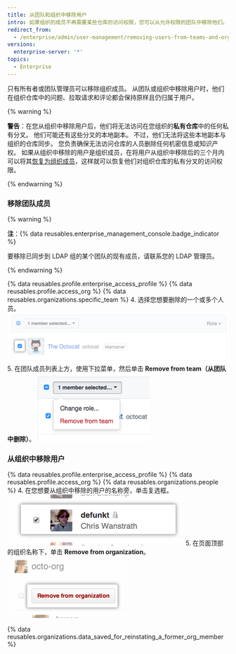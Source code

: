 ```yaml
---
title: 从团队和组织中移除用户
intro: 如果组织的成员不再需要某些仓库的访问权限，您可以从允许权限的团队中移除他们。 如果组织的成员不再需要组织拥有的任何仓库的访问权限 ，则可以从组织中移除他们。
redirect_from:
  - /enterprise/admin/user-management/removing-users-from-teams-and-organizations
versions:
  enterprise-server: '*'
topics:
  - Enterprise
---
```


只有所有者或团队管理员可以移除组织成员。 从团队或组织中移除用户时，他们在组织仓库中的问题、拉取请求和评论都会保持原样且仍归属于用户。

{% warning %}

**警告**：在您从组织中移除用户后，他们将无法访问在您组织的**私有仓库**中的任何私有分叉。 他们可能还有这些分叉的本地副本。 不过，他们无法将这些本地副本与组织的仓库同步。 您负责确保无法访问仓库的人员删除任何机密信息或知识产权。 如果从组织中移除的用户是组织成员，在将用户从组织中移除后的三个月内可以将其[恢复为组织成员](/articles/reinstating-a-former-member-of-your-organization)，这样就可以恢复他们对组织仓库的私有分叉的访问权限。

{% endwarning %}

### 移除团队成员

{% warning %}

**注**：{% data reusables.enterprise_management_console.badge_indicator %}

要移除已同步到 LDAP 组的某个团队的现有成员，请联系您的 LDAP 管理员。

{% endwarning %}

{% data reusables.profile.enterprise_access_profile %}
{% data reusables.profile.access_org %}
{% data reusables.organizations.specific_team %}
4. 选择您想要删除的一个或多个人员。 ![组织成员旁的复选框](/assets/images/help/teams/team-member-check-box.png)
5. 在团队成员列表上方，使用下拉菜单，然后单击 **Remove from team（从团队中删除）**。 ![包含更改角色选项的下拉菜单](/assets/images/help/teams/bulk-edit-drop-down.png)

### 从组织中移除用户

{% data reusables.profile.enterprise_access_profile %}
{% data reusables.profile.access_org %}
{% data reusables.organizations.people %}
4. 在您想要从组织中移除的用户的名称旁，单击复选框。![Remove user 复选框](/assets/images/help/organizations/Organization-remove-user.png)
5. 在页面顶部的组织名称下，单击 **Remove from organization**。 ![从组织删除按钮](/assets/images/help/organizations/Organization-remove-from-organization-button.png)

{% data reusables.organizations.data_saved_for_reinstating_a_former_org_member %}
